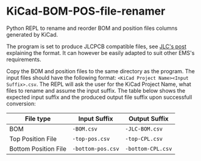 # KiCad-BOM-POS-file-renamer
Python REPL to rename and reorder BOM and position files columns generated by KiCad.

The program is set to produce JLCPCB compatible files, see [JLC's post](https://jlcpcb.com/help/article/81-How-to-generate-the-BOM-and-Centroid-file-from-KiCAD) explaining the format. 
It can however be easily adapted to suit other EMS's requirements.

Copy the BOM and position files to the same directory as the program. 
The input files should have the following format: `<KiCad Project Name><Input Suffix>.csv`. The REPL will ask the user for the KiCad Project Name, what files to rename and assume the input suffix. The table below shows the expected input suffix and the produced output file suffix upon successfull conversion:

| File type  | Input Suffix | Output Suffix | 
| ------------- | ------------- | ------------- | 
| BOM  | `-BOM.csv`  | `-JLC-BOM.csv` |
| Top Position File  | `-top-pos.csv`  | `-top-CPL.csv` | 
| Bottom Position File | `-bottom-pos.csv` | `-bottom-CPL.csv` |
